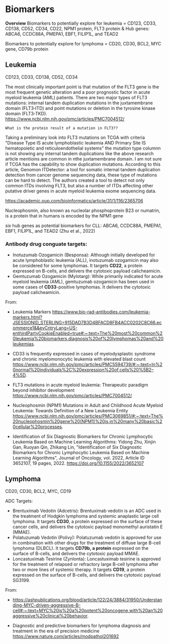 # Biomarkers

**Overview**
Biomarkers to potentially explore for leukemia = CD123, CD33, CD138, CD52, CD34, CD22, NPM1 protein, FLT3 protein 
& Hub genes: ABCA6, CCDC88A, PMEPA1, EBF1, FILIP1L, and TEAD2

Biomarkers to potentially explore for lymphoma = CD20, CD30, BCL2, MYC gene, CD79b protein

## Leukemia

CD123, CD33, CD138, CD52, CD34

The most clinically important point is that mutation of the FLT3 gene is the most frequent genetic alteration and a poor prognostic factor in acute myeloid leukemia (AML) patients. There are two major types of FLT3 mutations: internal tandem duplication mutations in the juxtamembrane domain (FLT3‐ITD) and point mutations or deletion in the tyrosine kinase domain (FLT3‐TKD). https://www.ncbi.nlm.nih.gov/pmc/articles/PMC7004512/

    What is the protein result of a mutation in FLT3?? 
    
Taking a preliminary look into FLT3 mutations on TCGA with criteria "Disease Type IS acute lymphoblastic leukemia AND Primary Site IS hematopoietic and reticuloendothelial systems" the mutation type columnn is not showing any internal tandem duplications like the above research article mentioins are common in nthe juxtamembrane domain. I am not sure if TCGA has the capability to show duplication mutations. According to this article, Genomon ITDetector: a tool for somatic internal tandem duplication detection from cancer genome sequencing data, these type of mutations can be hard to detect. The authors created a tool to detect not only common ITDs involving FLT3, but also a number of ITDs affecting other putative driver genes in acute myeloid leukemia exome sequencing data.

https://academic.oup.com/bioinformatics/article/31/1/116/2365706


Nucleophosmin, also known as nucleolar phosphoprotein B23 or numatrin, is a protein that in humans is encoded by the NPM1 gene

six hub genes as potential biomarkers for CLL: ABCA6, CCDC88A, PMEPA1, EBF1, FILIP1L, and TEAD2 (Zhu et al., 2022) 

### Antibody drug conguate targets: 

- Inotuzumab Ozogamicin (Besponsa): Although initially developed for acute lymphoblastic leukemia (ALL), inotuzumab ozogamicin may also be considered for some lymphomas. It targets **CD22**, a protein expressed on B-cells, and delivers the cytotoxic payload calicheamicin.
- Gemtuzumab Ozogamicin (Mylotarg): While primarily indicated for acute myeloid leukemia (AML), gemtuzumab ozogamicin has been used in some cases of **CD33**-positive lymphomas. It delivers the cytotoxic payload calicheamicin.


From:
- Leukemia Markers
https://www.bio-rad-antibodies.com/leukemia-markers.html?JSESSIONID_STERLING=915DAD7B3D4BFACD8FB4ACC0202C8C66.ecommerce1&&evCntryLang=US-enthirdPartyCookieEnabled=true#:~:text=The%20most%20common%20leukemia%20biomarkers,diagnosis%20of%20lymphomas%20and%20leukemias.

- CD33 is frequently expressed in cases of myelodysplastic syndrome and chronic myelomonocytic leukemia with elevated blast count
https://www.ncbi.nlm.nih.gov/pmc/articles/PMC5594739/#:~:text=In%20normal%20individuals%2C%20expression%20of,cells%20%5B2–4%5D.

- FLT3 mutations in acute myeloid leukemia: Therapeutic paradigm beyond inhibitor development https://www.ncbi.nlm.nih.gov/pmc/articles/PMC7004512/

- Nucleophosmin (NPM1) Mutations in Adult and Childhood Acute Myeloid Leukemia: Towards Definition of a New Leukemia Entity https://www.ncbi.nlm.nih.gov/pmc/articles/PMC3069851/#:~:text=The%20nucleophosmin%20gene%20(NPM1)%20is,in%20many%20basic%20cellular%20processes.

- Identification of Six Diagnostic Biomarkers for Chronic Lymphocytic Leukemia Based on Machine Learning Algorithms: 
Yidong Zhu, Xinjin Gan, Ruoyan Qin, Zhikang Lin, "Identification of Six Diagnostic Biomarkers for Chronic Lymphocytic Leukemia Based on Machine Learning Algorithms", Journal of Oncology, vol. 2022, Article ID 3652107, 19 pages, 2022. https://doi.org/10.1155/2022/3652107


## Lymphoma

CD20, CD30, BCL2, MYC, CD19

ADC Targets:

- Brentuximab Vedotin (Adcetris): Brentuximab vedotin is an ADC used in the treatment of Hodgkin lymphoma and systemic anaplastic large cell lymphoma. It targets **CD30**, a protein expressed on the surface of these cancer cells, and delivers the cytotoxic payload monomethyl auristatin E (MMAE).
- Polatuzumab Vedotin (Polivy): Polatuzumab vedotin is approved for use in combination with other drugs for the treatment of diffuse large B-cell lymphoma (DLBCL). It targets **CD79b, a protein** expressed on the surface of B-cells, and delivers the cytotoxic payload MMAE.
- Loncastuximab Tesirine (Zynlonta): Loncastuximab tesirine is approved for the treatment of relapsed or refractory large B-cell lymphoma after two or more lines of systemic therapy. It targets **CD19**, a protein expressed on the surface of B-cells, and delivers the cytotoxic payload SG3199.

From:
- https://ashpublications.org/blood/article/122/24/3884/31950/Understanding-MYC-driven-aggressive-B-cell#:~:text=MYC%20is%20a%20potent%20oncogene,with%20an%20aggressive%20clinical%20behavior.

- Diagnostic and predictive biomarkers for lymphoma diagnosis and treatment in the era of precision medicine https://www.nature.com/articles/modpathol201692